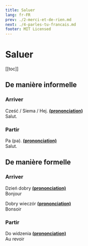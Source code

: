 ```yaml
---
title: Saluer
lang: fr-FR
prev: ./2-merci-et-de-rien.md
next: ./4-parles-tu-francais.md
footer: MIT Licensed
---
```


# Saluer

[[toc]]

## De manière informelle
### Arriver
Cześć / Siema / Hej. **[(prononciation)](https://voca.ro/13iIDIPNL38O)**  
Salut.

### Partir
Pa (pa). **[(prononciation)](https://voca.ro/1cgjNurhhmUH)**  
Salut.

## De manière formelle
### Arriver
Dzień dobry **[(prononciation)](https://voca.ro/180QcLp9rC98)**  
Bonjour

Dobry wieczór **[(prononciation)](https://voca.ro/18dE7pruG8NB)**  
Bonsoir

### Partir
Do widzenia **[(prononciation)](https://voca.ro/1lxetzLxW8wy)**  
Au revoir